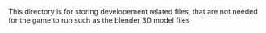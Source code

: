 This directory is for storing developement related files, that are not needed for the game to run such as the blender 3D model files

